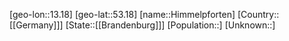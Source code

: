 ﻿---
location: [53.18,13.18]
type: City
tags:
- geo/City


SpocWebEntityId: 30945
isDeleted: false
confidential: public

---
[geo-lon::13.18]
[geo-lat::53.18]
[name::Himmelpforten]
[Country::[[Germany]]]
[State::[[Brandenburg]]]
[Population::]
[Unknown::]

